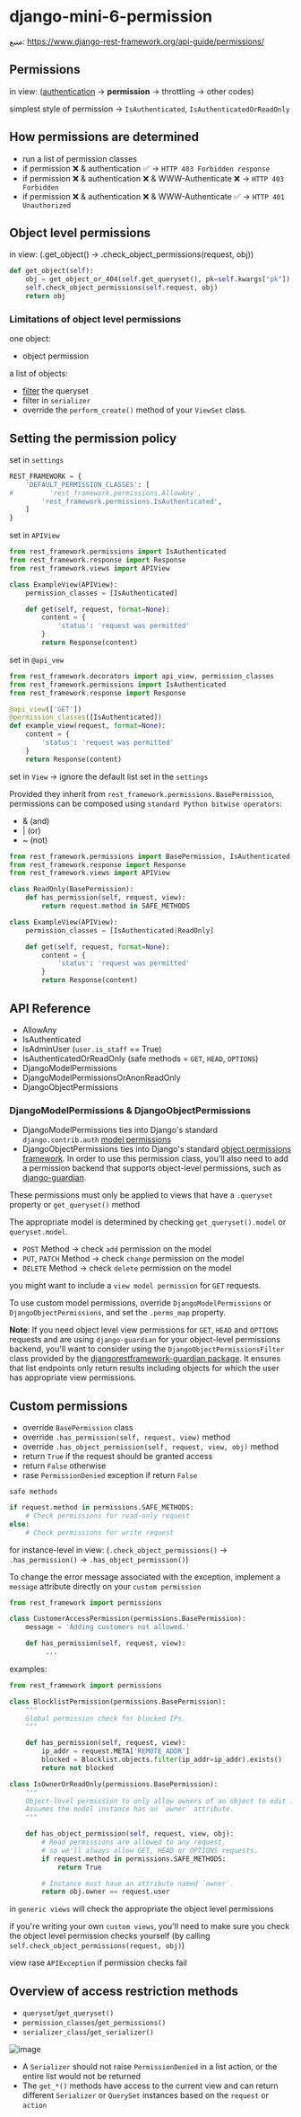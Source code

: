 # django-mini-6-permission

منبع: https://www.django-rest-framework.org/api-guide/permissions/

## Permissions
in view: ([authentication](https://github.com/mr-fact/django-mini-5-authentication) -> **permission** -> throttling -> other codes)

simplest style of permission -> `IsAuthenticated`, `IsAuthenticatedOrReadOnly`

## How permissions are determined
- run a list of permission classes
- if permission ❌ & authentication ✅ -> `HTTP 403 Forbidden response`
- if permission ❌ & authentication ❌ & WWW-Authenticate ❌ -> `HTTP 403 Forbidden`
- if permission ❌ & authentication ❌ & WWW-Authenticate ✅ -> `HTTP 401 Unauthorized`

## Object level permissions
in view: (.get_object() -> .check_object_permissions(request, obj))
``` python
def get_object(self):
    obj = get_object_or_404(self.get_queryset(), pk=self.kwargs["pk"])
    self.check_object_permissions(self.request, obj)
    return obj
```

### Limitations of object level permissions
one object:
- object permission

a list of objects:
- [filter](https://www.django-rest-framework.org/api-guide/filtering/) the queryset
- filter in `serializer`
- override the `perform_create()` method of your `ViewSet` class.

## Setting the permission policy
set in `settings`
``` python
REST_FRAMEWORK = {
    'DEFAULT_PERMISSION_CLASSES': [
#         'rest_framework.permissions.AllowAny',
        'rest_framework.permissions.IsAuthenticated',
    ]
}
```
set in `APIView`
``` python
from rest_framework.permissions import IsAuthenticated
from rest_framework.response import Response
from rest_framework.views import APIView

class ExampleView(APIView):
    permission_classes = [IsAuthenticated]

    def get(self, request, format=None):
        content = {
            'status': 'request was permitted'
        }
        return Response(content)
```
set in `@api_vew`
``` python
from rest_framework.decorators import api_view, permission_classes
from rest_framework.permissions import IsAuthenticated
from rest_framework.response import Response

@api_view(['GET'])
@permission_classes([IsAuthenticated])
def example_view(request, format=None):
    content = {
        'status': 'request was permitted'
    }
    return Response(content)
```
set in `View` -> ignore the default list set in the `settings`

Provided they inherit from `rest_framework.permissions.BasePermission`, permissions can be composed using `standard Python bitwise operators`:
- & (and)
- | (or)
- ~ (not)
``` python
from rest_framework.permissions import BasePermission, IsAuthenticated, SAFE_METHODS
from rest_framework.response import Response
from rest_framework.views import APIView

class ReadOnly(BasePermission):
    def has_permission(self, request, view):
        return request.method in SAFE_METHODS

class ExampleView(APIView):
    permission_classes = [IsAuthenticated|ReadOnly]

    def get(self, request, format=None):
        content = {
            'status': 'request was permitted'
        }
        return Response(content)
```

## API Reference
- AllowAny
- IsAuthenticated
- IsAdminUser (`user.is_staff` == True)
- IsAuthenticatedOrReadOnly (safe methods = `GET`, `HEAD`, `OPTIONS`)
- DjangoModelPermissions
- DjangoModelPermissionsOrAnonReadOnly
- DjangoObjectPermissions

### DjangoModelPermissions & DjangoObjectPermissions
- DjangoModelPermissions ties into Django's standard `django.contrib.auth` [model permissions](https://docs.djangoproject.com/en/stable/topics/auth/customizing/#custom-permissions)
- DjangoObjectPermissions ties into Django's standard [object permissions framework](https://docs.djangoproject.com/en/stable/topics/auth/customizing/#handling-object-permissions). In order to use this permission class, you'll also need to add a permission backend that supports object-level permissions, such as [django-guardian](https://github.com/lukaszb/django-guardian).

These permissions must only be applied to views that have a `.queryset` property or `get_queryset()` method

The appropriate model is determined by checking `get_queryset().model` or `queryset.model`.

- `POST` Method -> check `add` permission on the model
- `PUT`, `PATCH` Method -> check `change` permission on the model
- `DELETE` Method -> check `delete` permission on the model

you might want to include a `view model permission` for `GET` requests.

To use custom model permissions, override `DjangoModelPermissions` or `DjangoObjectPermissions`, and set the `.perms_map` property.

**Note**: If you need object level view permissions for `GET`, `HEAD` and `OPTIONS` requests and are using `django-guardian` for your object-level permissions backend, you'll want to consider using the `DjangoObjectPermissionsFilter` class provided by the [djangorestframework-guardian package](https://github.com/rpkilby/django-rest-framework-guardian). It ensures that list endpoints only return results including objects for which the user has appropriate view permissions.

## Custom permissions
- override `BasePermission` class
- override `.has_permission(self, request, view)` method
- override `.has_object_permission(self, request, view, obj)` method
- return `True` if the request should be granted access
- return `False` otherwise
- rase `PermissionDenied` exception if return `False`

`safe methods`
``` python
if request.method in permissions.SAFE_METHODS:
    # Check permissions for read-only request
else:
    # Check permissions for write request
```

for instance-level in view: (`.check_object_permissions()` -> `.has_permission()` -> `.has_object_permission()`)

To change the error message associated with the exception, implement a `message` attribute directly on your `custom permission`
``` python
from rest_framework import permissions

class CustomerAccessPermission(permissions.BasePermission):
    message = 'Adding customers not allowed.'

    def has_permission(self, request, view):
         ...
```

examples:
``` python
from rest_framework import permissions

class BlocklistPermission(permissions.BasePermission):
    """
    Global permission check for blocked IPs.
    """

    def has_permission(self, request, view):
        ip_addr = request.META['REMOTE_ADDR']
        blocked = Blocklist.objects.filter(ip_addr=ip_addr).exists()
        return not blocked
```
``` python
class IsOwnerOrReadOnly(permissions.BasePermission):
    """
    Object-level permission to only allow owners of an object to edit it.
    Assumes the model instance has an `owner` attribute.
    """

    def has_object_permission(self, request, view, obj):
        # Read permissions are allowed to any request,
        # so we'll always allow GET, HEAD or OPTIONS requests.
        if request.method in permissions.SAFE_METHODS:
            return True

        # Instance must have an attribute named `owner`.
        return obj.owner == request.user
```

in `generic views` will check the appropriate the object level permissions

if you're writing your own `custom views`, you'll need to make sure you check the object level permission checks yourself (by calling `self.check_object_permissions(request, obj)`)

view rase `APIException` if permission checks fail

## Overview of access restriction methods
- `queryset`/`get_queryset()`
- `permission_classes`/`get_permissions()`
- `serializer_class`/`get_serializer()`

![image](https://github.com/mr-fact/django-mini-6-permission/assets/110711776/aaa6663b-81d5-4b9a-9a0b-5168786826d6)

- A `Serializer` should not raise `PermissionDenied` in a list action, or the entire list would not be returned
- The `get_*()` methods have access to the current view and can return different `Serializer` or `QuerySet` instances based on the `request` or `action`
